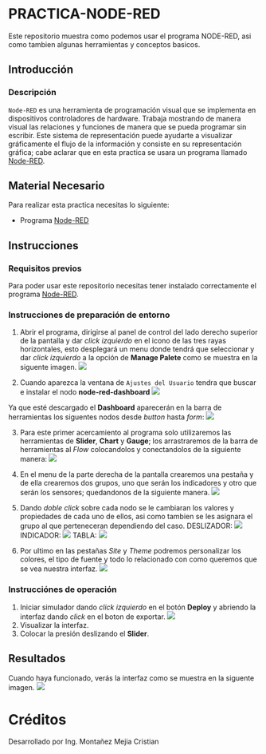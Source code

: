 # PRACTICA-NODE-RED
Este repositorio muestra como podemos usar el programa NODE-RED, asi como tambien algunas herramientas y conceptos basicos.

## Introducción
### Descripción
```Node-RED``` es una herramienta de programación visual que se implementa en dispositivos controladores de hardware. Trabaja mostrando de manera visual las relaciones y funciones de manera que se pueda programar sin escribir. Este sistema de representación puede ayudarte a visualizar gráficamente el flujo de la información y consiste en su representación gráfica; cabe aclarar que en esta practica se usara un programa llamado [Node-RED](http://localhost:1880/).

## Material Necesario
Para realizar esta practica necesitas lo siguiente:
- Programa [Node-RED](http://localhost:1880/)

## Instrucciones
### Requisitos previos
Para poder usar este repositorio necesitas tener instalado correctamente el programa [Node-RED](http://localhost:1880/).

### Instrucciones de preparación de entorno 
1. Abrir el programa, dirigirse al panel de control del lado derecho superior de la pantalla y dar *click izquierdo* en el icono de las tres rayas horizontales, esto desplegará un menu donde tendrá que seleccionar y dar *click izquierdo* a la opción de **Manage Palete** como se muestra en la siguente imagen.
![](https://github.com/Cris9901/PRACTICA-NODE-RED-DISE-O/blob/main/IMAGEN%201.jpg)

2. Cuando aparezca la ventana de ```Ajustes del Usuario```  tendra que buscar e instalar el nodo **node-red-dashboard**
![](https://github.com/Cris9901/PRACTICA-NODE-RED-DISE-O/blob/main/IMAGEN%202.jpg)

Ya que esté descargado el **Dashboard** aparecerán en la barra de herramientas los siguentes nodos desde *button* hasta *form*:
![](https://github.com/Cris9901/PRACTICA-NODE-RED-DISE-O/blob/main/IMAGEN%203.jpg)

3. Para este primer acercamiento al programa solo utilizaremos las herramientas de **Slider**, **Chart** y **Gauge**; los arrastraremos de la barra de herramientas al *Flow* colocandolos y conectandolos de la siguiente manera:
![](https://github.com/Cris9901/PRACTICA-NODE-RED-DISE-O/blob/main/IMAGEN%204.jpg)

4. En el menu de la parte derecha de la pantalla crearemos una pestaña y de ella crearemos dos grupos, uno que serán los indicadores y otro que serán los sensores; quedandonos de la siguiente manera.
![](https://github.com/Cris9901/PRACTICA-NODE-RED-DISE-O/blob/main/IMAGEN%205.jpg)

5. Dando *doble click* sobre cada nodo se le cambiaran los valores y propiedades de cada uno de ellos, asi como tambien se les asignara el grupo al que perteneceran dependiendo del caso.
DESLIZADOR:
![](https://github.com/Cris9901/PRACTICA-NODE-RED-DISE-O/blob/main/IMAGEN%206.jpg)
INDICADOR:
![](https://github.com/Cris9901/PRACTICA-NODE-RED-DISE-O/blob/main/IMAGEN%207.jpg)
TABLA:
![](https://github.com/Cris9901/PRACTICA-NODE-RED-DISE-O/blob/main/IMAGEN%208.jpg)
6. Por ultimo en las pestañas *Site* y *Theme* podremos personalizar los colores, el tipo de fuente y todo lo relacionado con como queremos que se vea nuestra interfaz.
![](https://github.com/Cris9901/PRACTICA-NODE-RED-DISE-O/blob/main/IMAGEN%209.jpg)

### Instrucciónes de operación
1. Iniciar simulador dando *click izquierdo* en el botón **Deploy** y abriendo la interfaz dando *click* en el boton de exportar.
![](https://github.com/Cris9901/PRACTICA-NODE-RED-DISE-O/blob/main/IMAGEN%2010.jpg)
2. Visualizar la interfaz.
3. Colocar la presión deslizando el **Slider**.

## Resultados
Cuando haya funcionado, verás la interfaz como se muestra en la siguente imagen.
![](https://github.com/Cris9901/PRACTICA-NODE-RED-DISE-O/blob/main/IMAGEN%2011.jpg)

# Créditos
Desarrollado por Ing. Montañez Mejia Cristian
